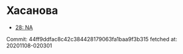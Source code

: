 # Хасанова
- [28: NA](28.md)

Commit: 44ff9ddfac8c42c384428179063fa1baa9f3b315
 fetched at: 20201108-020301
